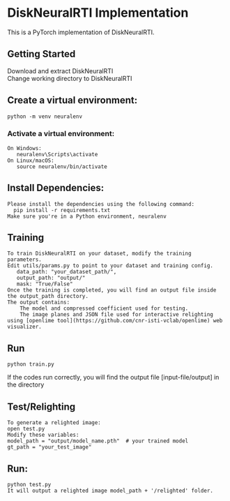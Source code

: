 # DiskNeuralRTI Implementation
This is a PyTorch implementation of DiskNeuralRTI. 

## Getting Started
Download and extract DiskNeuralRTI  
Change working directory to DiskNeuralRTI  
## Create a virtual environment:   
    python -m venv neuralenv  
### Activate a virtual environment:  
    On Windows:  
       neuralenv\Scripts\activate  
    On Linux/macOS:  
       source neuralenv/bin/activate  
## Install Dependencies:    
    Please install the dependencies using the following command:    
      pip install -r requirements.txt  
    Make sure you're in a Python environment, neuralenv    
## Training  
    To train DiskNeuralRTI on your dataset, modify the training parameters.  
    Edit utils/params.py to point to your dataset and training config.  
       data_path: "your_dataset_path/",  
       output_path: "output/"  
       mask: "True/False"  
    Once the training is completed, you will find an output file inside the output_path directory.   
    The output contains:
        The model and compressed coefficient used for testing.
        The image planes and JSON file used for interactive relighting using [openlime tool](https://github.com/cnr-isti-vclab/openlime) web visualizer.
## Run   
    python train.py  
    
   If the codes run correctly, you will find the output file [input-file/output] in the directory  

## Test/Relighting  
    To generate a relighted image:  
    open test.py  
    Modify these variables:  
    model_path = "output/model_name.pth"  # your trained model  
    gt_path = "your_test_image"  

## Run:  
    python test.py  
    It will output a relighted image model_path + '/relighted' folder.  




